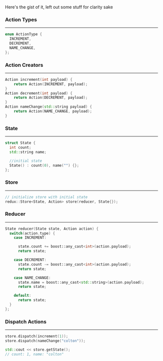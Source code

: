 Here's the gist of it, left out some stuff for clarity sake

### Action Types
---
```cpp
enum ActionType {
  INCREMENT,
  DECREMENT,
  NAME_CHANGE,
};
```

### Action Creators
---
```cpp
Action increment(int payload) {
	return Action(INCREMENT, payload);
}
Action decrement(int payload) {
	return Action(DECREMENT, payload);
}
Action nameChange(std::string payload) {
	return Action(NAME_CHANGE, payload);
}
```

### State
---
```cpp
struct State {
  int count;
  std::string name;

  //initial state
  State() : count(0), name("") {};
};
```

### Store
---
```cpp
// initialize store with initial state
redux::Store<State, Action> store(reducer, State{});
```

### Reducer
---
```cpp
State reducer(State state, Action action) {
  switch(action.type) {
    case INCREMENT:

      state.count += boost::any_cast<int>(action.payload);
      return state;

    case DECREMENT:
      state.count -= boost::any_cast<int>(action.payload);
      return state;

    case NAME_CHANGE:
      state.name = boost::any_cast<std::string>(action.payload);
      return state;

    default:
      return state;
  }
};
```

### Dispatch Actions
---
```cpp
store.dispatch(increment(1));
store.dispatch(nameChange("colton"));

std::cout << store.getState();
// count: 1, name: "colton"
```
